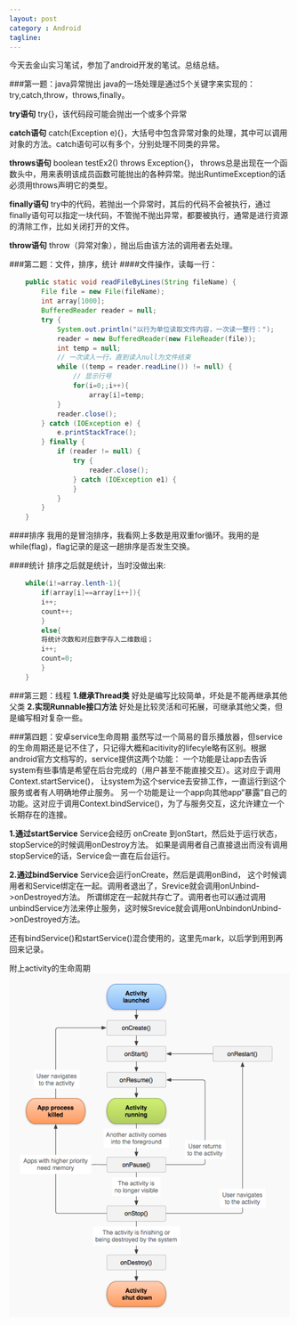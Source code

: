 ```yaml
---
layout: post
category : Android
tagline:
---
```

今天去金山实习笔试，参加了android开发的笔试。总结总结。

###第一题：java异常抛出
java的一场处理是通过5个关键字来实现的：try,catch,throw，throws,finally。

**try语句**
try{}，该代码段可能会抛出一个或多个异常

**catch语句**
catch(Exception e){}，大括号中包含异常对象的处理，其中可以调用对象的方法。catch语句可以有多个，分别处理不同类的异常。

**throws语句**
boolean testEx2() throws Exception{}，
throws总是出现在一个函数头中，用来表明该成员函数可能抛出的各种异常。抛出RuntimeException的话必须用throws声明它的类型。

**finally语句**
try中的代码，若抛出一个异常时，其后的代码不会被执行，通过finally语句可以指定一块代码，不管抛不抛出异常，都要被执行，通常是进行资源的清除工作，比如关闭打开的文件。

**throw语句**
throw（异常对象），抛出后由该方法的调用者去处理。

###第二题：文件，排序，统计
####文件操作，读每一行：
```java
	public static void readFileByLines(String fileName) {
        File file = new File(fileName);
        int array[1000];
        BufferedReader reader = null;
        try {
            System.out.println("以行为单位读取文件内容，一次读一整行：");
            reader = new BufferedReader(new FileReader(file));
            int temp = null;
            // 一次读入一行，直到读入null为文件结束
            while ((temp = reader.readLine()) != null) {
                // 显示行号
                for(i=0;;i++){
                	array[i]=temp;
            }
            reader.close();
        } catch (IOException e) {
            e.printStackTrace();
        } finally {
            if (reader != null) {
                try {
                    reader.close();
                } catch (IOException e1) {
                }
            }
        }
    }
```
####排序
我用的是冒泡排序，我看网上多数是用双重for循环。我用的是while(flag)，flag记录的是这一趟排序是否发生交换。

####统计
排序之后就是统计，当时没做出来:

```java
	while(i!=array.lenth-1){
		if(array[i]==array[i++]){
		i++;
		count++;	
		}
		else{
		将统计次数和对应数字存入二维数组；
		i++;
		count=0;
		}
	}
```

###第三题：线程
**1.继承Thread类**
好处是编写比较简单，坏处是不能再继承其他父类
**2.实现Runnable接口方法**
好处是比较灵活和可拓展，可继承其他父类，但是编写相对复杂一些。

###第四题：安卓service生命周期
虽然写过一个简易的音乐播放器，但service的生命周期还是记不住了，只记得大概和acitivity的lifecyle略有区别。根据android官方文档写的，service提供这两个功能：
	一个功能是让app去告诉system有些事情是希望在后台完成的（用户甚至不能直接交互）。这对应于调用Context.startService()，
	让system为这个service去安排工作，一直运行到这个服务或者有人明确地停止服务。
	另一个功能是让一个app向其他app“暴露”自己的功能。这对应于调用Context.bindService()，为了与服务交互，这允许建立一个长期存在的连接。

**1.通过startService**
Service会经历 onCreate 到onStart，然后处于运行状态，stopService的时候调用onDestroy方法。
 如果是调用者自己直接退出而没有调用stopService的话，Service会一直在后台运行。

 **2.通过bindService**
 Service会运行onCreate，然后是调用onBind， 这个时候调用者和Service绑定在一起。调用者退出了，Srevice就会调用onUnbind->onDestroyed方法。
 所谓绑定在一起就共存亡了。调用者也可以通过调用unbindService方法来停止服务，这时候Srevice就会调用onUnbindonUnbind->onDestroyed方法。

 还有bindService()和startService()混合使用的，这里先mark，以后学到用到再回来记录。

 附上activity的生命周期
 ![activitylifecyle](\assets\pic\android_activity_lifecyle.png)

